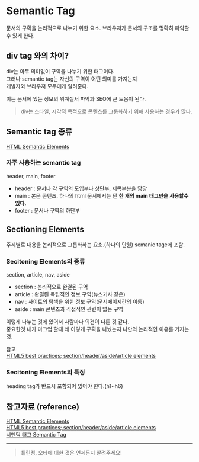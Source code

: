 # Semantic Tag

문서의 구획을 논리적으로 나누기 위한 요소.
브라우저가 문서의 구조를 명확히 파악할수 있게 한다.

## div tag 와의 차이?

div는 아무 의미없이 구역을 나누기 위한 태그이다.  
그러나 semantic tag는 자신의 구역이 어떤 의미를 가지는지  
개발자와 브라우저 모두에게 알려준다.

이는 문서에 있는 정보의 위계질서 파악과 SEO에 큰 도움이 된다.

> div는 스타일, 시각적 목적으로 콘텐츠를 그룹화하기 위해 사용하는 경우가 많다.

## Semantic tag 종류

[HTML Semantic Elements](https://www.w3schools.com/html/html5_semantic_elements.asp)

### 자주 사용하는 semantic tag

header, main, footer

- header : 문서나 각 구역의 도입부나 상단부, 제목부분을 담당
- main : 본문 콘텐츠. 하나의 html 문서에서는 단 **한 개의 main 태그만을 사용할수 있다.**
- footer : 문서나 구역의 하단부

## Sectioning Elements

주제별로 내용을 논리적으로 그룹화하는 요소.(하나의 단원)
semanic tage에 포함.

### Secitoning Elements의 종류

section, article, nav, aside

- section : 논리적으로 완결된 구역
- article : 완결된 독립적인 정보 구역(뉴스기사 같은)
- nav : 사이트의 탐색을 위한 정보 구역(문서페이지간의 이동)
- aside : main 콘텐츠과 직접적인 관련이 없는 구역

이렇게 나누는 것에 있어서 사람마다 의견이 다른 것 같다.  
중요한것 내가 마크업 할때 왜 이렇게 구획을 나눴는지 나만의 논리적인 이유를 가지는 것.

참고  
[HTML5 best practices; section/header/aside/article elements](https://stackoverflow.com/questions/4781077/html5-best-practices-section-header-aside-article-elements?rq=1)

### Secitoning Elements의 특징

heading tag가 반드시 포함되어 있어야 한다.(h1~h6)

## 참고자료 (reference)

[HTML Semantic Elements](https://www.w3schools.com/html/html5_semantic_elements.asp)  
[HTML5 best practices; section/header/aside/article elements](https://stackoverflow.com/questions/4781077/html5-best-practices-section-header-aside-article-elements?rq=1)  
[시멘틱 태그 Semantic Tag](https://kutar37.tistory.com/entry/%EC%8B%9C%EB%A9%98%ED%8B%B1-%ED%83%9C%EA%B7%B8-Semantic-Tag)

---

> 틀린점, 오타에 대한 것은 언제든지 알려주세요!
